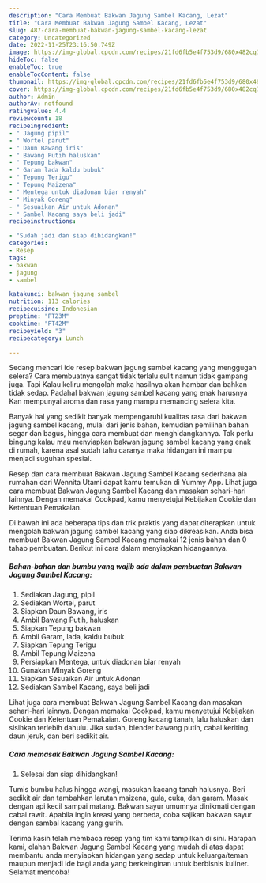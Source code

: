 ```yaml
---
description: "Cara Membuat Bakwan Jagung Sambel Kacang, Lezat"
title: "Cara Membuat Bakwan Jagung Sambel Kacang, Lezat"
slug: 487-cara-membuat-bakwan-jagung-sambel-kacang-lezat
category: Uncategorized
date: 2022-11-25T23:16:50.749Z
image: https://img-global.cpcdn.com/recipes/21fd6fb5e4f753d9/680x482cq70/bakwan-jagung-sambel-kacang-foto-resep-utama.jpg
hideToc: false
enableToc: true
enableTocContent: false
thumbnail: https://img-global.cpcdn.com/recipes/21fd6fb5e4f753d9/680x482cq70/bakwan-jagung-sambel-kacang-foto-resep-utama.jpg
cover: https://img-global.cpcdn.com/recipes/21fd6fb5e4f753d9/680x482cq70/bakwan-jagung-sambel-kacang-foto-resep-utama.jpg
author: Admin
authorAv: notfound
ratingvalue: 4.4
reviewcount: 18
recipeingredient:
- " Jagung pipil"
- " Wortel parut"
- " Daun Bawang iris"
- " Bawang Putih haluskan"
- " Tepung bakwan"
- " Garam lada kaldu bubuk"
- " Tepung Terigu"
- " Tepung Maizena"
- " Mentega untuk diadonan biar renyah"
- " Minyak Goreng"
- " Sesuaikan Air untuk Adonan"
- " Sambel Kacang saya beli jadi"
recipeinstructions:

- "Sudah jadi dan siap dihidangkan!"
categories:
- Resep
tags:
- bakwan
- jagung
- sambel

katakunci: bakwan jagung sambel 
nutrition: 113 calories
recipecuisine: Indonesian
preptime: "PT23M"
cooktime: "PT42M"
recipeyield: "3"
recipecategory: Lunch

---
```



Sedang mencari ide resep bakwan jagung sambel kacang yang menggugah selera? Cara membuatnya sangat tidak terlalu sulit namun tidak gampang juga. Tapi Kalau keliru mengolah maka hasilnya akan hambar dan bahkan tidak sedap. Padahal bakwan jagung sambel kacang yang enak harusnya Kan mempunyai aroma dan rasa yang mampu memancing selera kita.


Banyak hal yang sedikit banyak mempengaruhi kualitas rasa dari bakwan jagung sambel kacang, mulai dari jenis bahan, kemudian pemilihan bahan segar dan bagus, hingga cara membuat dan menghidangkannya. Tak perlu bingung kalau mau menyiapkan bakwan jagung sambel kacang yang enak di rumah, karena asal sudah tahu caranya maka hidangan ini mampu menjadi suguhan spesial.

Resep dan cara membuat Bakwan Jagung Sambel Kacang sederhana ala rumahan dari Wennita Utami dapat kamu temukan di Yummy App. Lihat juga cara membuat Bakwan Jagung Sambel Kacang dan masakan sehari-hari lainnya. Dengan memakai Cookpad, kamu menyetujui Kebijakan Cookie dan Ketentuan Pemakaian.


Di bawah ini ada beberapa tips dan trik praktis yang dapat diterapkan untuk mengolah bakwan jagung sambel kacang yang siap dikreasikan. Anda bisa membuat Bakwan Jagung Sambel Kacang memakai 12 jenis bahan dan 0 tahap pembuatan. Berikut ini cara dalam menyiapkan hidangannya.

<!--inarticleads1-->

##### Bahan-bahan dan bumbu yang wajib ada dalam pembuatan Bakwan Jagung Sambel Kacang:

1. Sediakan  Jagung, pipil
1. Sediakan  Wortel, parut
1. Siapkan  Daun Bawang, iris
1. Ambil  Bawang Putih, haluskan
1. Siapkan  Tepung bakwan
1. Ambil  Garam, lada, kaldu bubuk
1. Siapkan  Tepung Terigu
1. Ambil  Tepung Maizena
1. Persiapkan  Mentega, untuk diadonan biar renyah
1. Gunakan  Minyak Goreng
1. Siapkan  Sesuaikan Air untuk Adonan
1. Sediakan  Sambel Kacang, saya beli jadi


Lihat juga cara membuat Bakwan Jagung Sambel Kacang dan masakan sehari-hari lainnya. Dengan memakai Cookpad, kamu menyetujui Kebijakan Cookie dan Ketentuan Pemakaian. Goreng kacang tanah, lalu haluskan dan sisihkan terlebih dahulu. Jika sudah, blender bawang putih, cabai keriting, daun jeruk, dan beri sedikit air. 

<!--inarticleads2-->

##### Cara memasak Bakwan Jagung Sambel Kacang:


1. Selesai dan siap dihidangkan!

Tumis bumbu halus hingga wangi, masukan kacang tanah halusnya. Beri sedikit air dan tambahkan larutan maizena, gula, cuka, dan garam. Masak dengan api kecil sampai matang. Bakwan sayur umumnya dinikmati dengan cabai rawit. Apabila ingin kreasi yang berbeda, coba sajikan bakwan sayur dengan sambal kacang yang gurih. 

Terima kasih telah membaca resep yang tim kami tampilkan di sini. Harapan kami, olahan Bakwan Jagung Sambel Kacang yang mudah di atas dapat membantu anda menyiapkan hidangan yang sedap untuk keluarga/teman maupun menjadi ide bagi anda yang berkeinginan untuk berbisnis kuliner. Selamat mencoba!

